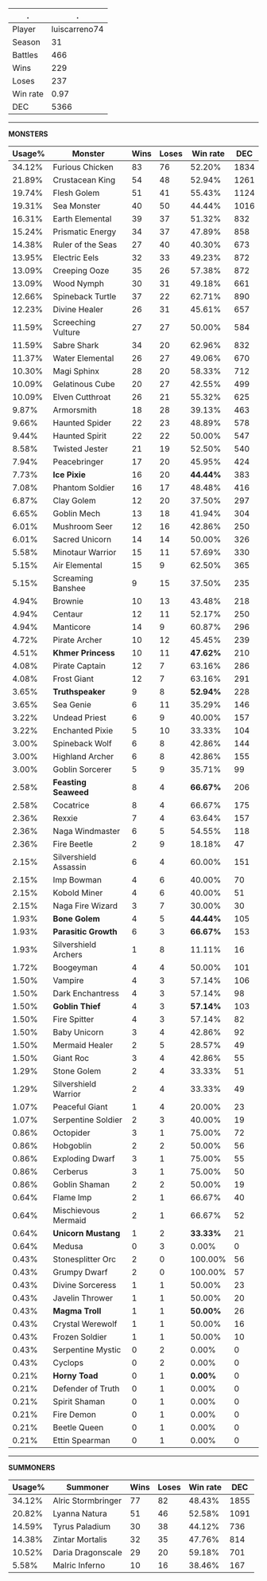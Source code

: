 .|.
|-|-
Player|luiscarreno74
Season|31
Battles|466
Wins|229
Loses|237
Win rate|0.97
DEC|5366

---
**MONSTERS**

Usage%|Monster|Wins|Loses|Win rate|DEC|
-|-|-|-|-|-|
34.12%|Furious Chicken|83|76|52.20%|1834|
21.89%|Crustacean King|54|48|52.94%|1261|
19.74%|Flesh Golem|51|41|55.43%|1124|
19.31%|Sea Monster|40|50|44.44%|1016|
16.31%|Earth Elemental|39|37|51.32%|832|
15.24%|Prismatic Energy|34|37|47.89%|858|
14.38%|Ruler of the Seas|27|40|40.30%|673|
13.95%|Electric Eels|32|33|49.23%|872|
13.09%|Creeping Ooze|35|26|57.38%|872|
13.09%|Wood Nymph|30|31|49.18%|661|
12.66%|Spineback Turtle|37|22|62.71%|890|
12.23%|Divine Healer|26|31|45.61%|657|
11.59%|Screeching Vulture|27|27|50.00%|584|
11.59%|Sabre Shark|34|20|62.96%|832|
11.37%|Water Elemental|26|27|49.06%|670|
10.30%|Magi Sphinx|28|20|58.33%|712|
10.09%|Gelatinous Cube|20|27|42.55%|499|
10.09%|Elven Cutthroat|26|21|55.32%|625|
9.87%|Armorsmith|18|28|39.13%|463|
9.66%|Haunted Spider|22|23|48.89%|578|
9.44%|Haunted Spirit|22|22|50.00%|547|
8.58%|Twisted Jester|21|19|52.50%|540|
7.94%|Peacebringer|17|20|45.95%|424|
7.73%|**Ice Pixie**|16|20|**44.44%**|383|
7.08%|Phantom Soldier|16|17|48.48%|416|
6.87%|Clay Golem|12|20|37.50%|297|
6.65%|Goblin Mech|13|18|41.94%|304|
6.01%|Mushroom Seer|12|16|42.86%|250|
6.01%|Sacred Unicorn|14|14|50.00%|326|
5.58%|Minotaur Warrior|15|11|57.69%|330|
5.15%|Air Elemental|15|9|62.50%|365|
5.15%|Screaming Banshee|9|15|37.50%|235|
4.94%|Brownie|10|13|43.48%|218|
4.94%|Centaur|12|11|52.17%|250|
4.94%|Manticore|14|9|60.87%|296|
4.72%|Pirate Archer|10|12|45.45%|239|
4.51%|**Khmer Princess**|10|11|**47.62%**|210|
4.08%|Pirate Captain|12|7|63.16%|286|
4.08%|Frost Giant|12|7|63.16%|291|
3.65%|**Truthspeaker**|9|8|**52.94%**|228|
3.65%|Sea Genie|6|11|35.29%|146|
3.22%|Undead Priest|6|9|40.00%|157|
3.22%|Enchanted Pixie|5|10|33.33%|104|
3.00%|Spineback Wolf|6|8|42.86%|144|
3.00%|Highland Archer|6|8|42.86%|155|
3.00%|Goblin Sorcerer|5|9|35.71%|99|
2.58%|**Feasting Seaweed**|8|4|**66.67%**|206|
2.58%|Cocatrice|8|4|66.67%|175|
2.36%|Rexxie|7|4|63.64%|157|
2.36%|Naga Windmaster|6|5|54.55%|118|
2.36%|Fire Beetle|2|9|18.18%|47|
2.15%|Silvershield Assassin|6|4|60.00%|151|
2.15%|Imp Bowman|4|6|40.00%|70|
2.15%|Kobold Miner|4|6|40.00%|51|
2.15%|Naga Fire Wizard|3|7|30.00%|30|
1.93%|**Bone Golem**|4|5|**44.44%**|105|
1.93%|**Parasitic Growth**|6|3|**66.67%**|153|
1.93%|Silvershield Archers|1|8|11.11%|16|
1.72%|Boogeyman|4|4|50.00%|101|
1.50%|Vampire|4|3|57.14%|106|
1.50%|Dark Enchantress|4|3|57.14%|98|
1.50%|**Goblin Thief**|4|3|**57.14%**|103|
1.50%|Fire Spitter|4|3|57.14%|82|
1.50%|Baby Unicorn|3|4|42.86%|92|
1.50%|Mermaid Healer|2|5|28.57%|49|
1.50%|Giant Roc|3|4|42.86%|55|
1.29%|Stone Golem|2|4|33.33%|51|
1.29%|Silvershield Warrior|2|4|33.33%|49|
1.07%|Peaceful Giant|1|4|20.00%|23|
1.07%|Serpentine Soldier|2|3|40.00%|19|
0.86%|Octopider|3|1|75.00%|72|
0.86%|Hobgoblin|2|2|50.00%|56|
0.86%|Exploding Dwarf|3|1|75.00%|55|
0.86%|Cerberus|3|1|75.00%|50|
0.86%|Goblin Shaman|2|2|50.00%|19|
0.64%|Flame Imp|2|1|66.67%|40|
0.64%|Mischievous Mermaid|2|1|66.67%|52|
0.64%|**Unicorn Mustang**|1|2|**33.33%**|21|
0.64%|Medusa|0|3|0.00%|0|
0.43%|Stonesplitter Orc|2|0|100.00%|56|
0.43%|Grumpy Dwarf|2|0|100.00%|57|
0.43%|Divine Sorceress|1|1|50.00%|23|
0.43%|Javelin Thrower|1|1|50.00%|20|
0.43%|**Magma Troll**|1|1|**50.00%**|26|
0.43%|Crystal Werewolf|1|1|50.00%|16|
0.43%|Frozen Soldier|1|1|50.00%|10|
0.43%|Serpentine Mystic|0|2|0.00%|0|
0.43%|Cyclops|0|2|0.00%|0|
0.21%|**Horny Toad**|0|1|**0.00%**|0|
0.21%|Defender of Truth|0|1|0.00%|0|
0.21%|Spirit Shaman|0|1|0.00%|0|
0.21%|Fire Demon|0|1|0.00%|0|
0.21%|Beetle Queen|0|1|0.00%|0|
0.21%|Ettin Spearman|0|1|0.00%|0|

---
**SUMMONERS**

Usage%|Summoner|Wins|Loses|Win rate|DEC|
-|-|-|-|-|-|
34.12%|Alric Stormbringer|77|82|48.43%|1855|
20.82%|Lyanna Natura|51|46|52.58%|1091|
14.59%|Tyrus Paladium|30|38|44.12%|736|
14.38%|Zintar Mortalis|32|35|47.76%|814|
10.52%|Daria Dragonscale|29|20|59.18%|701|
5.58%|Malric Inferno|10|16|38.46%|167|
